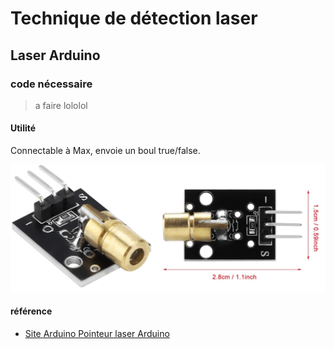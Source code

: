 # Technique de détection laser

## Laser Arduino



### code nécessaire 
> a faire lololol


#### Utilité
Connectable à Max, envoie un boul true/false.

![image laser Arduino](assets/images/Diode-laser.png)

































#### référence
- [Site Arduino Pointeur laser Arduino](https://www.electronique-mixte.fr/projet-pointeur-laser-avec-arduino/)

